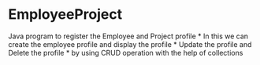 # EmployeeProject
Java program to register the Employee and Project profile  * In this we can create the employee profile and display the profile  * Update the profile and Delete the profile  * by using CRUD operation with the help of collections
